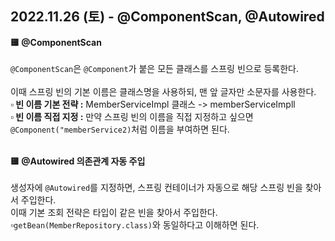 ## 2022.11.26 (토) - @ComponentScan, @Autowired

**🟨 @ComponentScan**
<br>
<br>
`@ComponentScan`은 `@Component`가 붙은 모든 클래스를 스프링 빈으로 등록한다.
<br>
<br>
이때 스프링 빈의 기본 이름은 클래스명을 사용하되, 맨 앞 글자만 소문자를 사용한다.<br>
**▫️ 빈 이름 기본 전략 :** MemberServiceImpl 클래스 -> memberServiceImpll<br>
**▫️ 빈 이름 직접 지정 :** 만약 스프링 빈의 이름을 직접 지정하고 싶으면 `@Component("memberService2)`처럼
이름을 부여하면 된다.
<br>
<br>

**🟨 @Autowired 의존관계 자동 주입**
<br><br>
생성자에 `@Autowired`를 지정하면, 스프링 컨테이너가 자동으로 해당 스프링 빈을 찾아서 주입한다.
<br>
이때 기본 조회 전략은 타입이 같은 빈을 찾아서 주입한다.<br>
▫`getBean(MemberRepository.class)`와 동일하다고 이해하면 된다.
️






   


         
